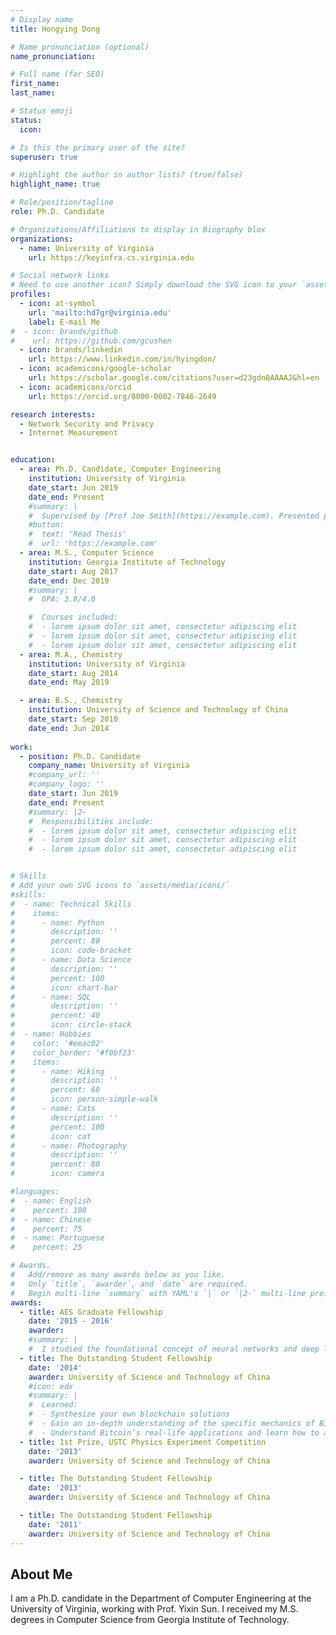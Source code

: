 ```yaml
---
# Display name
title: Hongying Dong

# Name pronunciation (optional)
name_pronunciation: 

# Full name (for SEO)
first_name: 
last_name: 

# Status emoji
status:
  icon: 

# Is this the primary user of the site?
superuser: true

# Highlight the author in author lists? (true/false)
highlight_name: true

# Role/position/tagline
role: Ph.D. Candidate

# Organizations/Affiliations to display in Biography blox
organizations:
  - name: University of Virginia
    url: https://keyinfra.cs.virginia.edu

# Social network links
# Need to use another icon? Simply download the SVG icon to your `assets/media/icons/` folder.
profiles:
  - icon: at-symbol
    url: 'mailto:hd7gr@virginia.edu'
    label: E-mail Me
#  - icon: brands/github
#    url: https://github.com/gcushen
  - icon: brands/linkedin
    url: https://www.linkedin.com/in/hyingdon/
  - icon: academicons/google-scholar
    url: https://scholar.google.com/citations?user=d23gdn0AAAAJ&hl=en
  - icon: academicons/orcid
    url: https://orcid.org/0000-0002-7846-2649

research interests:
  - Network Security and Privacy
  - Internet Measurement


education:
  - area: Ph.D. Candidate, Computer Engineering
    institution: University of Virginia
    date_start: Jun 2019
    date_end: Present
    #summary: |
    #  Supervised by [Prof Joe Smith](https://example.com). Presented papers at 5 IEEE conferences with the contributions being published in 2 Springer journals.
    #button:
    #  text: 'Read Thesis'
    #  url: 'https://example.com'
  - area: M.S., Computer Science
    institution: Georgia Institute of Technology
    date_start: Aug 2017
    date_end: Dec 2019
    #summary: |
    #  GPA: 3.8/4.0

    #  Courses included:
    #  - lorem ipsum dolor sit amet, consectetur adipiscing elit
    #  - lorem ipsum dolor sit amet, consectetur adipiscing elit
    #  - lorem ipsum dolor sit amet, consectetur adipiscing elit
  - area: M.A., Chemistry
    institution: University of Virginia
    date_start: Aug 2014
    date_end: May 2019

  - area: B.S., Chemistry
    institution: University of Science and Technology of China
    date_start: Sep 2010
    date_end: Jun 2014
    
work:
  - position: Ph.D. Candidate
    company_name: University of Virginia
    #company_url: ''
    #company_logo: ''
    date_start: Jun 2019
    date_end: Present
    #summary: |2-
    #  Responsibilities include:
    #  - lorem ipsum dolor sit amet, consectetur adipiscing elit
    #  - lorem ipsum dolor sit amet, consectetur adipiscing elit
    #  - lorem ipsum dolor sit amet, consectetur adipiscing elit


# Skills
# Add your own SVG icons to `assets/media/icons/`
#skills:
#  - name: Technical Skills
#    items:
#      - name: Python
#        description: ''
#        percent: 80
#        icon: code-bracket
#      - name: Data Science
#        description: ''
#        percent: 100
#        icon: chart-bar
#      - name: SQL
#        description: ''
#        percent: 40
#        icon: circle-stack
#  - name: Hobbies
#    color: '#eeac02'
#    color_border: '#f0bf23'
#    items:
#      - name: Hiking
#        description: ''
#        percent: 60
#        icon: person-simple-walk
#      - name: Cats
#        description: ''
#        percent: 100
#        icon: cat
#      - name: Photography
#        description: ''
#        percent: 80
#        icon: camera

#languages:
#  - name: English
#    percent: 100
#  - name: Chinese
#    percent: 75
#  - name: Portuguese
#    percent: 25

# Awards.
#   Add/remove as many awards below as you like.
#   Only `title`, `awarder`, and `date` are required.
#   Begin multi-line `summary` with YAML's `|` or `|2-` multi-line prefix and indent 2 spaces below.
awards:
  - title: AES Graduate Fellowship
    date: '2015 - 2016'
    awarder: 
    #summary: |
    #  I studied the foundational concept of neural networks and deep learning. By the end, I was familiar with the significant technological trends driving the rise of deep learning; build, train, and apply fully connected deep neural networks; implement efficient (vectorized) neural networks; identify key parameters in a neural network’s architecture; and apply deep learning to your own applications.
  - title: The Outstanding Student Fellowship
    date: '2014'
    awarder: University of Science and Technology of China
    #icon: edx
    #summary: |
    #  Learned:
    #  - Synthesize your own blockchain solutions
    #  - Gain an in-depth understanding of the specific mechanics of Bitcoin
    #  - Understand Bitcoin’s real-life applications and learn how to attack and destroy Bitcoin, Ethereum, smart contracts and Dapps, and alternatives to Bitcoin’s Proof-of-Work consensus algorithm
  - title: 1st Prize, USTC Physics Experiment Competition
    date: '2013'
    awarder: University of Science and Technology of China

  - title: The Outstanding Student Fellowship 
    date: '2013'
    awarder: University of Science and Technology of China

  - title: The Outstanding Student Fellowship
    date: '2011'
    awarder: University of Science and Technology of China
---
```


## About Me

I am a Ph.D. candidate in the Department of Computer Engineering at the University of Virginia, working with Prof. Yixin Sun. I received my M.S. degrees in Computer Science from Georgia Institute of Technology. 
